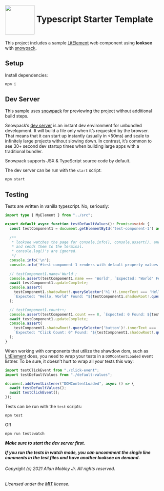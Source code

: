 # <img align="center" src="https://avatars2.githubusercontent.com/u/76873423" width="96" height="96" /> Typescript Starter Template

This project includes a sample [LitElement](https://lit-element.polymer-project.org) web component using **looksee** with [snowpack](https://www.snowpack.dev).

## Setup

Install dependencies:

```bash
npm i
```

## Dev Server

This sample uses [snowpack](https://www.snowpack.dev) for previewing the project without additional build steps.

Snowpack’s [dev server](https://www.snowpack.dev/concepts/dev-server) is an instant dev environment for unbundled development. It will build a file only when it’s requested by the browser. That means that it can start up instantly (usually in <50ms) and scale to infinitely large projects without slowing down. In contrast, it’s common to see 30+ second dev startup times when building large apps with a traditional bundler.

Snowpack supports JSX & TypeScript source code by default.

The dev server can be run with the `start` script:

```bash
npm start
```

## Testing

Tests are written in vanilla typescript. No, seriously:
```typescript
import type { MyElement } from "../src";

export default async function testDefaultValues(): Promise<void> {
  const testComponent1 = document.getElementById('test-component-1') as MyElement;
  
  /**
   * looksee watches the page for console.info(), console.assert(), and console.error() calls,
   * and sends them to the terminal.
   * console.log()'s are ignored.
   */
  console.info('\n');
  console.info('#test-component-1 renders with default property values');
  
  // testComponent1.name='Wurld';
  console.assert(testComponent1.name === 'World', `Expected: "World" Found: "${testComponent1.name}"`);
  await testComponent1.updateComplete;
  console.assert(
    testComponent1.shadowRoot!.querySelector('h1')!.innerText === 'Hello, World!', 
    `Expected: "Hello, World" Found: "${testComponent1.shadowRoot!.querySelector('h1')!.innerText}"`
  );

  // testComponent1.count++;
  console.assert(testComponent1.count === 0, `Expected: 0 Found: ${testComponent1.count}`);
  await testComponent1.updateComplete;
  console.assert(
    testComponent1.shadowRoot!.querySelector('button')!.innerText === 'Click Count: 0', 
    `Expected: "Click Count: 0" Found: "${testComponent1.shadowRoot!.querySelector('button')!.innerText}"`
  );
}
```

When working with components that utilize the shawdow dom, such as [LitElement](https://lit-element.polymer-project.org) does, you need to wrap your tests in a `DOMContentLoaded` event listner. To be sure, it doesn't hurt to wrap all your tests this way:

```typescript
import testClickEvent from "./click-event";
import testDefaultValues from "./default-values";

document.addEventListener("DOMContentLoaded", async () => {
  await testDefaultValues();
  await testClickEvent();
});
```

Tests can be run with the `test` scripts:

```bash
npm test
```
OR
```bash
npm run test:watch
```
***Make sure to start the dev server first.***

***If you run the tests in watch mode, you can uncomment the single line comments in the test files and have another looksee on demand.***

###### Copyright (c) 2021 Allan Mobley Jr. All rights reserved.
###### Licensed under the [MIT](./LICENSE) license.
